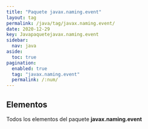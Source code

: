 ```yaml
---
title: "Paquete javax.naming.event"
layout: tag
permalink: /java/tag/javax.naming.event/
date: 2020-12-29
key: Javapaquetejavax.naming.event
sidebar: 
  nav: java
aside: 
  toc: true
pagination: 
  enabled: true
  tag: "javax.naming.event"
  permalink: /:num/
---
```


<h2>Elementos</h2>
Todos los elementos del paquete <strong>javax.naming.event</strong>
